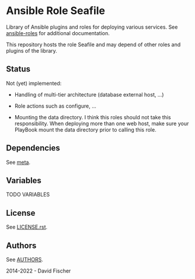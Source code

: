 # Ansible Role Seafile

Library of Ansible plugins and roles for deploying various services.
See [ansible-roles](https://github.com/davidfischer-ch/ansible-roles) for additional documentation.

This repository hosts the role Seafile and may depend of other roles and plugins of the library.

## Status

Not (yet) implemented:

* Handling of multi-tier architecture (database external host, ...)

* Role actions such as configure, ...
* Mounting the data directory. I think this roles should not take this responsibility. When deploying more than one web host, make sure your PlayBook mount the data directory prior to calling this role.

## Dependencies

See [meta](meta/main.yml).

## Variables

TODO VARIABLES

## License

See [LICENSE.rst](LICENSE.rst).

## Authors

See [AUTHORS](AUTHORS).

2014-2022 - David Fischer
